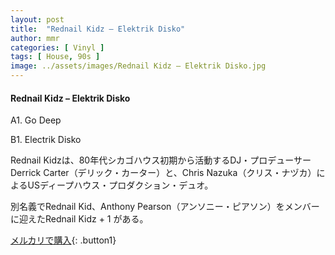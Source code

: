 ```yaml
---
layout: post
title:  "Rednail Kidz – Elektrik Disko"
author: mmr
categories: [ Vinyl ]
tags: [ House, 90s ]
image: ../assets/images/Rednail Kidz – Elektrik Disko.jpg
---
```


#### Rednail Kidz – Elektrik Disko

A1. Go Deep

B1. Electrik Disko

Rednail Kidzは、80年代シカゴハウス初期から活動するDJ・プロデューサーDerrick Carter（デリック・カーター）と、Chris Nazuka（クリス・ナヅカ）によるUSディープハウス・プロダクション・デュオ。

別名義でRednail Kid、Anthony Pearson（アンソニー・ピアソン）をメンバーに迎えたRednail Kidz + 1 がある。

[メルカリで購入](https://jp.mercari.com/item/m20845429230){: .button1}

